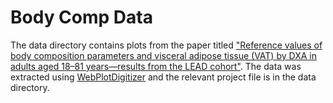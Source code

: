 # Body Comp Data

The data directory contains plots from the paper titled ["Reference values of body composition parameters and visceral adipose tissue (VAT) by DXA in adults aged 18–81 years—results from the LEAD cohort"](https://www.ncbi.nlm.nih.gov/pmc/articles/PMC7402993/). The data was extracted using [WebPlotDigitizer](https://automeris.io/WebPlotDigitizer/) and the relevant project file is in the data directory.


